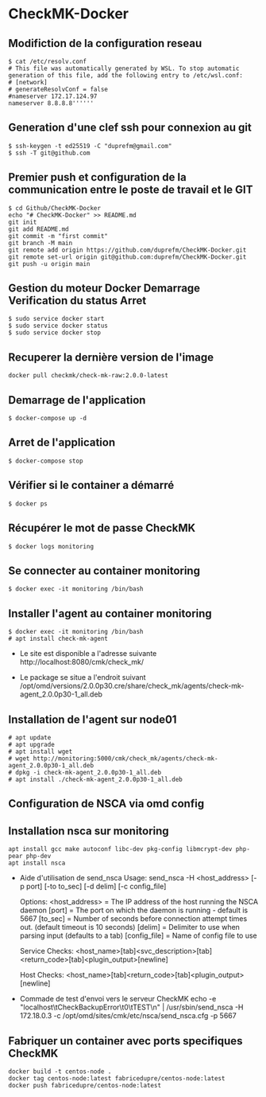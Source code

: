 # CheckMK-Docker
## Modifiction de la configuration reseau
    $ cat /etc/resolv.conf
    # This file was automatically generated by WSL. To stop automatic generation of this file, add the following entry to /etc/wsl.conf:
    # [network]
    # generateResolvConf = false
    #nameserver 172.17.124.97
    nameserver 8.8.8.8''''''

## Generation d'une clef ssh pour connexion au git
    $ ssh-keygen -t ed25519 -C "duprefm@gmail.com"
    $ ssh -T git@github.com

## Premier push et configuration de la communication entre le poste de travail et le GIT
    $ cd Github/CheckMK-Docker
    echo "# CheckMK-Docker" >> README.md
    git init
    git add README.md
    git commit -m "first commit"
    git branch -M main
    git remote add origin https://github.com/duprefm/CheckMK-Docker.git
    git remote set-url origin git@github.com:duprefm/CheckMK-Docker.git
    git push -u origin main

## Gestion du moteur Docker Demarrage Verification du status Arret
    $ sudo service docker start
    $ sudo service docker status
    $ sudo service docker stop

## Recuperer la dernière version de l'image
    docker pull checkmk/check-mk-raw:2.0.0-latest

## Demarrage de l'application
    $ docker-compose up -d

## Arret de l'application
    $ docker-compose stop

## Vérifier si le container a démarré
    $ docker ps

## Récupérer le mot de passe CheckMK
    $ docker logs monitoring

## Se connecter au container monitoring
    $ docker exec -it monitoring /bin/bash

## Installer l'agent au container monitoring
    $ docker exec -it monitoring /bin/bash
    # apt install check-mk-agent

- Le site est disponible a l'adresse suivante
http://localhost:8080/cmk/check_mk/

- Le package se situe a l'endroit suivant
/opt/omd/versions/2.0.0p30.cre/share/check_mk/agents/check-mk-agent_2.0.0p30-1_all.deb

## Installation de l'agent sur node01
    # apt update
    # apt upgrade
    # apt install wget
    # wget http://monitoring:5000/cmk/check_mk/agents/check-mk-agent_2.0.0p30-1_all.deb
    # dpkg -i check-mk-agent_2.0.0p30-1_all.deb
    # apt install ./check-mk-agent_2.0.0p30-1_all.deb

## Configuration de NSCA via omd config

## Installation nsca sur monitoring
    apt install gcc make autoconf libc-dev pkg-config libmcrypt-dev php-pear php-dev
    apt install nsca

- Aide d'utilisation de send_nsca
    Usage: send_nsca -H <host_address> [-p port] [-to to_sec] [-d delim] [-c config_file]

    Options:
     <host_address> = The IP address of the host running the NSCA daemon
     [port]         = The port on which the daemon is running - default is 5667
     [to_sec]       = Number of seconds before connection attempt times out.
                      (default timeout is 10 seconds)
     [delim]        = Delimiter to use when parsing input (defaults to a tab)
     [config_file]  = Name of config file to use


    Service Checks:
    <host_name>[tab]<svc_description>[tab]<return_code>[tab]<plugin_output>[newline]

    Host Checks:
    <host_name>[tab]<return_code>[tab]<plugin_output>[newline]

- Commade de test d'envoi vers le serveur CheckMK
    echo -e "localhost\tCheckBackupError\t0\tTEST\n" | /usr/sbin/send_nsca -H 172.18.0.3 -c /opt/omd/sites/cmk/etc/nsca/send_nsca.cfg -p 5667

## Fabriquer un container avec ports specifiques CheckMK
    docker build -t centos-node .
    docker tag centos-node:latest fabricedupre/centos-node:latest 
    docker push fabricedupre/centos-node:latest